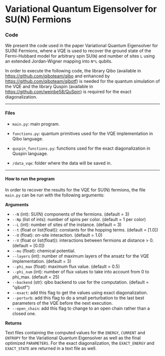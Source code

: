 # Variational Quantum Eigensolver for SU(N) Fermions
### Code

We present the code used in the paper Variational Quantum Eigensolver for SU(N) Fermions, where a VQE is used to recover the ground state of the Fermi-Hubbard model for arbitrary spin SU(`N`) and number of sites `L` using an extended Jordan-Wigner mapping into `N*L` qubits.

In order to execute the following code, the library Qibo (available in https://github.com/qiboteam/qibo and enhanced by https://github.com/qiboteam/qibotf) is needed for the quantum simulation of the VQE and the library Quspin (available in https://github.com/weinbe58/QuSpin) is required for the exact diagonalization.


---

#### Files

- `main.py`: main program.

- `functions.py`: quantum primitives used for the VQE implementation in Qibo language.

- `quspin_functions.py`: functions used for the exact diagonalization in Quspin language.

- `/data_vqe`: folder where the data will be saved in.

---

#### How to run the program

In order to recover the results for the VQE for SU(N) fermions, the file `main.py` can be run with the following arguments:

**Arguments**

- `--N` (int): SU(N) components of the fermions. (default = 3)
- `--Np` (list of ints): number of spins per color. (default = 1 per color)
- `--L` (int): number of sites of the instance. (default = 3)
- `--t` (float or list(float)): constants for the hopping terms. (default = [1.0])
- `--U` (float): on-site interaction. (default = 1.0)
- `--V` (float or list(float)): interactions between fermions at distance > 0. (default = [0.0])
- `--mu` (float): chemical potential.
- `--layers` (int): number of maximum layers of the ansatz for the VQE implementation. (default = 3)
- `--phi_max` (float): maximum flux value. (default = 0.5)
- `--phi_num` (int): number of flux values to take into account from 0 to phi_max. (default = 25)
- `--backend` (str): qibo backend to use for the computation. (default = "qibotf")
- `--exact`:  add this flag to get the values using exact diagonalization. 
- `--perturb`: add this flag to do a small perturbation to the last best parameters of the VQE before the next execution.
- `--open_chain`: add this flag to change to an open chain rather than a closed one.

**Returns**

Text files containing the computed values for the `ENERGY`, `CURRENT` and `ENTROPY` for the Variational Quantum Eigensolver as well as the final optimized `PARAMETERS`. For the exact diagonalization, the `EXACT_ENERGY` and `EXACT_STATE` are returned in a text file as well.
